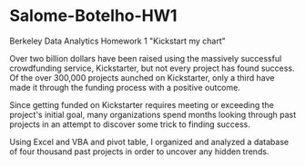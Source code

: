 # Salome-Botelho-HW1
Berkeley Data Analytics Homework 1 "Kickstart my chart"

Over two billion dollars have been raised using the massively successful crowdfunding service, Kickstarter, but not every project has found success. Of the over 300,000 projects aunched on Kickstarter, only a third have made it through the funding process with a positive outcome.

Since getting funded on Kickstarter requires meeting or exceeding the project's initial goal, many organizations spend months looking through past projects in an attempt to discover some trick to finding success. 

Using Excel and VBA and pivot table, I organized and analyzed a database of four thousand past projects in order to uncover any hidden trends.
